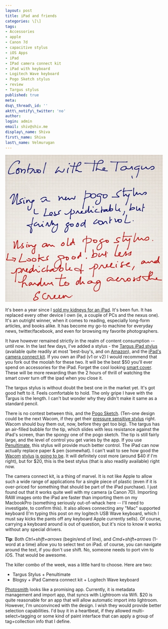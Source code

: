 ```yaml
---
layout: post
title: iPad and friends
categories: \[\]
tags:
- Accessories
- apple
- Canon 7d
- capacitive stylus
- iOS Apps
- iPad
- IPad camera connect kit
- iPad with keyboard
- Logitech Wave keyboard
- Pogo Sketch stylus
- review
- Targus stylus
published: true
meta:
dsq\_thread\_id: ''
aktt\_notify\_twitter: 'no'
author:
login: admin
email: shiv@shiv.me
display\_name: Shiva
first\_name: Shiva
last\_name: Velmurugan
---
```


[![20110501-112322.jpg](/images/20110501-112322.jpg)][0]

It's been a year since I [sold my kidneys for an iPad][1]. It's been fun. It has replaced every other device I own (ie, a couple of PCs and the nexus one). It's an outright winner, when it comes to reading, especially long-form articles, and books alike. It has become my go-to machine for everyday news, twitter/facebook, and even for browsing my favorite photographers.

It have however remained strictly in the realm of content consumption -- until now. In the last few days, I've added a stylus - the [Targus iPad stylus][2] (available quite readily at most 'best-buy's, and on [Amazon][2]), and the [iPad's camera connect kit][3]. If you own an iPad (v1 or v2) I would recommend that you fork out the moolah for these two. It will be the best $50 you'll ever spend on accessories for the iPad. Forget the cool looking [smart cover][4]. These will be more rewarding than the 2 hours of thrill of watching the smart cover turn off the ipad when you close it.

The targus stylus is without doubt the best one in the market yet. It's got good heft to it. Feels comfortable to hold. The only gripe I have with the Targus is the length. I can't but wonder why they didn't make it same as a standard pencil. 

There is no contest between this, and the [Pogo Sketch][5]. (Ten-one design could be the next Wacom, if they get their [][6][pressure sensitive stylus][6] right. Wacom should buy them out, now, before they get too big). The targus has an air-filled bubble for the tip, which slides with less resistance against the iPad's screen, than the spongy one of the pogo sketch. The tip is still fairly large, and the level of control you get varies by the app. If you use [][7][Penultimate][7], this stylus will provide much better control. The iPad can now actually replace paper & pen (somewhat). I can't wait to see how good the [Wacom][8] [stylus][9] [is going to be][10]. It will definitely cost more (around $40 if I'm right), but for $20, this is the best stylus (that is also readily available) right now. 

The camera connect kit, is a thing of marvel. It is not like Apple to allow such a wide range of applications for a single piece of plastic (even if it is over-priced for something that should be part of the iPad purchase). I just found out that it works quite well with my camera (a Canon 7D). Importing RAW images onto the iPad are faster than importing them on my MacbookPro (something seriously out-of-whack here -- I'll need to investigate, to confirm this). It also allows connecting any "Mac" supported keyboard (I'm typing this post on my logitech USB Wave keyboard, which I must say kicks the pants off any keyboard Apple currently sells). Of course, carrying a keyboard around is out of question, but it's nice to know it works without any special drivers.

**Tip**: Both _Ctrl+shift+arrows_ (begin/end of line), and _Cmd+shift+arrows_ (1-word at a time) allow you to select text on iPad. of course, you can navigate around the text, if you don't use shift. No, someone needs to port vim to iOS. That would be awesome.

The killer combo of the week, was a little hard to choose. Here are two:

* Targus Stylus + Penultimate
* Blogsy + iPad Camera connect kit + Logitech Wave keyboard

[][11][Photosmith][11] looks like a promising app. Currently, it is metadata management and import app, that syncs with Lightroom via Wifi. $20 is quite reasonable for an app that will allow automatic import into lightroom. However, I'm unconvinced with the design. I wish they would provide better selection capabilities. I'd buy it in a heartbeat, if they allowed multi-select+tagging or some kind of paint interface that can apply a group of tag+collection info that I define.


[0]: http://blog.shiv.me/wp-content/uploads/2011/05/20110501-112322.jpg
[1]: http://blog.shiv.me/2010/05/29/icaved.html
[2]: http://www.amazon.com/gp/product/B003ZSHKIY/ref=as_li_ss_tl?ie=UTF8&tag=shivanand-20&linkCode=as2&camp=217145&creative=399349&creativeASIN=B003ZSHKIY
[3]: http://www.amazon.com/gp/product/B003K1EYM6/ref=as_li_ss_tl?ie=UTF8&tag=keepinintouch-20&linkCode=as2&camp=217145&creative=399353&creativeASIN=B003K1EYM6
[4]: http://store.apple.com/us/product/MC942?mco=MTM3NjE5ODE
[5]: http://tenonedesign.com/sketch.php
[6]: http://thetechjournal.com/electronics/tablet/pressure-sensitive-drawing-headed-to-ipad.xhtml
[7]: itms-apps://itunes.apple.com/ca/app/penultimate/id354098826?mt=8
[8]: http://www.wired.com/gadgetlab/2011/04/wacom-stylus-for-ipad-is-not-what-youre-hoping-for/
[9]: http://www.geeky-gadgets.com/wacom-ipad-stylus-looks-ugly-but-works-beautiful-18-04-2011/
[10]: http://reviews.cnet.com/8301-31747_7-20055024-243.html
[11]: http://blog.photosmithapp.com/